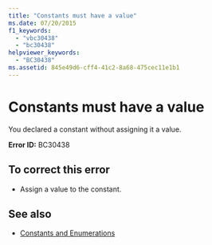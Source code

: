 ```yaml
---
title: "Constants must have a value"
ms.date: 07/20/2015
f1_keywords: 
  - "vbc30438"
  - "bc30438"
helpviewer_keywords: 
  - "BC30438"
ms.assetid: 845e49d6-cff4-41c2-8a68-475cec11e1b1
---
```

# Constants must have a value
You declared a constant without assigning it a value.  
  
 **Error ID:** BC30438  
  
## To correct this error  
  
- Assign a value to the constant.  
  
## See also

- [Constants and Enumerations](../language-reference/constants-and-enumerations.md)
